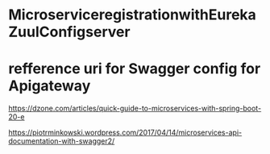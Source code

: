 # MicroserviceregistrationwithEurekaZuulConfigserver
# refference uri for Swagger config for Apigateway
https://dzone.com/articles/quick-guide-to-microservices-with-spring-boot-20-e

https://piotrminkowski.wordpress.com/2017/04/14/microservices-api-documentation-with-swagger2/
